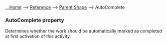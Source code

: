 __[Home](/) --> [Reference](/ref)  -->  [Parent Shape](javascript:history.back()) --> AutoComplete

### AutoComplete property

Determines whether the work should be automatically marked as completed at first activetion of this activity.